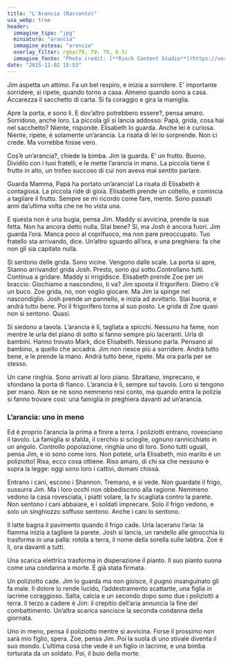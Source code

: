 ```yaml
---
title: "L'Arancia (Racconto)"
usa_webp: true
header:
  immagine_tipo: "jpg"
  miniatura: "arancia"
  immagine_estesa: "arancia"
  overlay_filter: rgba(79, 79, 79, 0.5)
  immagine_fonte: "Photo credit: [**Rinck Content Studio**](https://unsplash.com/@rinckad)"
date: "2015-11-02 15:53"
---
```


Jim aspetta un attimo. Fa un bel respiro, e inizia a sorridere. E’ importante sorridere, si ripete, quando torno a casa. Almeno quando sono a casa. Accarezza il sacchetto di carta. Si fa coraggio e gira la maniglia.

Apre la porta, e sono lì. E dov’altro potrebbero essere?, pensa amaro. Sorridono, anche loro. La piccola gli si lancia addosso: Papà, grida, cosa hai nel sacchetto? Niente, risponde. Elisabeth lo guarda. Anche lei è curiosa. Niente, ripete, è solamente un’arancia. La risata di lei lo sorprende. Non ci crede. Ma vorrebbe fosse vero.

Cos’è un’arancia?, chiede la bimba. Jim la guarda. E’ un frutto. Buono. Dividilo con i tuoi fratelli, e le mette l’arancia in mano. La piccola tiene il frutto in alto, un trofeo succoso di cui non aveva mai sentito parlare.

Guarda Mamma, Papà ha portato un’arancia! La risata di Elisabeth è contagiosa. La piccola ride di gioia. Elisabeth prende un coltello, e comincia a tagliare il frutto. Sempre se mi ricordo come fare, mente. Sono passati anni da’ultima volta che ne ho vista una.

E questa non è una bugia, pensa Jim. Maddy si avvicina, prende la sua fetta. Non ha ancora detto nulla. Stai bene?
Sì, ma Josh è ancora fuori.
Jim guarda l’ora. Manca poco al coprifuoco, ma non pare preoccupato. Tuo fratello sta arrivando, dice. Un’altro sguardo all’ora, e una preghiera: fa che non gli sia capitato nulla.

Si sentono delle grida. Sono vicine. Vengono dalle scale. La porta si apre, Stanno arrivando! grida Josh. Presto, sono qui sotto.Controllano tutti. Continua a gridare.
Maddy si irrigidisce. Elisabeth prende Zoe per un braccio: Giochiamo a nascondino, ti va?
Jim sposta il frigorifero. Dietro c’è un buco. Zoe grida, no, non voglio giocare. Ma Jim la spinge nel nascondiglio. Josh prende un pannello, e inizia ad avvitarlo. Stai buona, e andrà tutto bene. Poi il frigorifero torna al suo posto. Le grida di Zoe quasi non si sentono. Quasi.

Si siedono a tavola. L’arancia è lì, tagliata a spicchi. Nessuno ha fame, non mentre le urla del piano di sotto si fanno sempre più laceranti. Urla di bambini.
Hanno trovato Mark, dice Elisabeth. Nessuno parla. Pensano al bambino, a quello che accadrà. Jim non riesce più a sorridere. Andrà tutto bene, e le prende la mano. Andrà tutto bene, ripete. Ma ora parla per se stesso.

Un cane ringhia. Sono arrivati al loro piano. Sbraitano, imprecano, e sfondano la porta di fianco. L’arancia è lì, sempre sul tavolo. Loro si tengono per mano. Non se ne sono nemmeno resi conto, ma quando entra la polizia si fanno trovare così: una famiglia in preghiera davanti ad un’arancia.

### L’arancia: uno in meno

Ed è proprio l’arancia la prima a finire a terra. I poliziotti entrano, rovesciano il tavolo. La famiglia si sfalda, il cerchio si scioglie, ognuno rannicchiato in un angolo. Controllo popolazione, ringhia uno di loro. Sono tutti uguali, pensa Jim, e io sono come loro.
Non potete, urla Elisabeth, mio marito è un poliziotto! Risa, ecco cosa ottiene. Riso amaro, di chi sa che nessuno è sopra la legge: oggi sono loro i cattivi, domani chissà.

Entrano i cani, escono i Shannon. Tremano, e si vede. Non guardate il frigo, sussurra Jim. Ma i loro occhi non obbediscono alla ragione. Nemmeno vedono la casa rovesciata, i piatti volare, la tv scagliata contro la parete. Non sentono i cani abbaiare, e i soldati imprecare. Solo il frigo vedono, e solo un singhiozzo soffuso sentono. Anche i cani lo sentono.

Il latte bagna il pavimento quando il frigo cade. Urla lacerano l’aria: la fiamma inizia a tagliare la parete. Josh si lancia, un randello alle ginocchia lo trasforma in una palla: rotola a terra, il nome della sorella sulle labbra. Zoe è lì, ora davanti a tutti.

Una scarica elettrica trasforma in disperazione il pianto. Il suo pianto suona come una condanna a morte. È già stata firmata.

Un poliziotto cade. Jim lo guarda ma non gioisce, il pugno insanguinato gli fa male. Il dolore lo rende lucido, l’addestramento scattante, una figlia in lacrime coraggioso. Salta, calcia e un secondo dopo sono due i poliziotti a terra. Il terzo a cadere è Jim: il crepitio dell’aria annuncia la fine del combattimento. Un’altra scarica sancisce la seconda condanna della giornata.

Uno in meno, pensa il poliziotto mentre si avvicina. Forse il prossimo non sarà mio figlio, spera.
Zoe, pensa Jim. Poi la suola di uno stivale diventa il suo mondo. L’ultima cosa che vede è un figlio in lacrime, e una bimba torturata da un soldato. Poi, il buio della morte.
